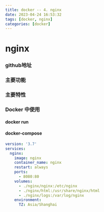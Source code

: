 ```yaml
---
title: docker -- 4. nginx
date: 2023-04-24 16:53:32
tags: [docker, nginx]
categories: [docker]
---
```


# nginx

### github地址


### 主要功能


### 主要特性


<!-- more -->





### Docker 中使用

#### docker run



#### docker-compose
```yaml
version: '3.7'
services:
  nginx:
    image: nginx
    container_name: nginx
    restart: always
    ports:
      - 8080:80
    volumes:
      - ./nginx/nginx:/etc/nginx
      - ./nginx/html:/usr/share/nginx/html
      - ./nginx/logs:/var/log/nginx
    environment:
      TZ: Asia/Shanghai
```



